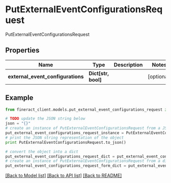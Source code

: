 # PutExternalEventConfigurationsRequest

PutExternalEventConfigurationsRequest

## Properties

Name | Type | Description | Notes
------------ | ------------- | ------------- | -------------
**external_event_configurations** | **Dict[str, bool]** |  | [optional] 

## Example

```python
from fineract_client.models.put_external_event_configurations_request import PutExternalEventConfigurationsRequest

# TODO update the JSON string below
json = "{}"
# create an instance of PutExternalEventConfigurationsRequest from a JSON string
put_external_event_configurations_request_instance = PutExternalEventConfigurationsRequest.from_json(json)
# print the JSON string representation of the object
print PutExternalEventConfigurationsRequest.to_json()

# convert the object into a dict
put_external_event_configurations_request_dict = put_external_event_configurations_request_instance.to_dict()
# create an instance of PutExternalEventConfigurationsRequest from a dict
put_external_event_configurations_request_form_dict = put_external_event_configurations_request.from_dict(put_external_event_configurations_request_dict)
```
[[Back to Model list]](../README.md#documentation-for-models) [[Back to API list]](../README.md#documentation-for-api-endpoints) [[Back to README]](../README.md)


